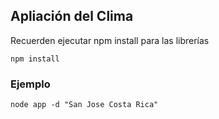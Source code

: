## Apliación del Clima 

Recuerden ejecutar npm install para las librerías

```
npm install
```

### Ejemplo 
```
node app -d "San Jose Costa Rica"
```